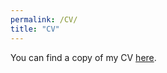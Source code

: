 ```yaml
---
permalink: /CV/
title: "CV"
---
```



You can find a copy of my CV [here](https://www.dropbox.com/scl/fi/kbjnvxt4z5kxc92c4xqhv/CV-Sept2025.pdf?rlkey=apjpeivk8xsec7o8wh0k4btyz&st=qzekfuq4&dl=0).
